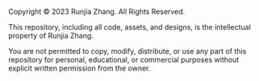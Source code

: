 Copyright © 2023 Runjia Zhang. All Rights Reserved.

This repository, including all code, assets, and designs, is the intellectual property of Runjia Zhang.

You are not permitted to copy, modify, distribute, or use any part of this repository for personal, educational, or commercial purposes without explicit written permission from the owner.
